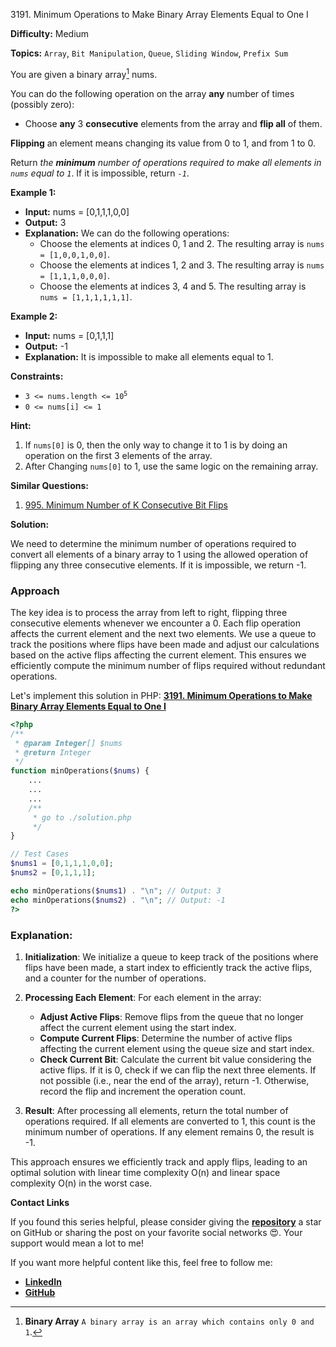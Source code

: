 3191\. Minimum Operations to Make Binary Array Elements Equal to One I

**Difficulty:** Medium

**Topics:** `Array`, `Bit Manipulation`, `Queue`, `Sliding Window`, `Prefix Sum`

You are given a binary array[^1] nums.

You can do the following operation on the array **any** number of times (possibly zero):

- Choose **any** 3 **consecutive** elements from the array and **flip all** of them.

**Flipping** an element means changing its value from 0 to 1, and from 1 to 0.

Return _the **minimum** number of operations required to make all elements in `nums` equal to `1`_. If it is impossible, return _`-1`_.

**Example 1:**

- **Input:** nums = [0,1,1,1,0,0]
- **Output:** 3
- **Explanation:** We can do the following operations:
  - Choose the elements at indices 0, 1 and 2. The resulting array is `nums = [1,0,0,1,0,0]`.
  - Choose the elements at indices 1, 2 and 3. The resulting array is `nums = [1,1,1,0,0,0]`.
  - Choose the elements at indices 3, 4 and 5. The resulting array is `nums = [1,1,1,1,1,1]`.


**Example 2:**

- **Input:** nums = [0,1,1,1]
- **Output:** -1
- **Explanation:** It is impossible to make all elements equal to 1.



**Constraints:**

- <code>3 <= nums.length <= 10<sup>5</sup></code>
- `0 <= nums[i] <= 1`


**Hint:**
1. If `nums[0]` is 0, then the only way to change it to 1 is by doing an operation on the first 3 elements of the array.
2. After Changing `nums[0]` to 1, use the same logic on the remaining array.


**Similar Questions:**
1. [995. Minimum Number of K Consecutive Bit Flips](https://github.com/mah-shamim/leet-code-in-php/tree/main/algorithms/000995-minimum-number-of-k-consecutive-bit-flips)

[^1]: **Binary Array** `A binary array is an array which contains only 0 and 1`.


**Solution:**

We need to determine the minimum number of operations required to convert all elements of a binary array to 1 using the allowed operation of flipping any three consecutive elements. If it is impossible, we return -1.

### Approach
The key idea is to process the array from left to right, flipping three consecutive elements whenever we encounter a 0. Each flip operation affects the current element and the next two elements. We use a queue to track the positions where flips have been made and adjust our calculations based on the active flips affecting the current element. This ensures we efficiently compute the minimum number of flips required without redundant operations.

Let's implement this solution in PHP: **[3191. Minimum Operations to Make Binary Array Elements Equal to One I](https://github.com/mah-shamim/leet-code-in-php/tree/main/algorithms/003191-minimum-operations-to-make-binary-array-elements-equal-to-one-i/solution.php)**

```php
<?php
/**
 * @param Integer[] $nums
 * @return Integer
 */
function minOperations($nums) {
    ...
    ...
    ...
    /**
     * go to ./solution.php
     */
}

// Test Cases
$nums1 = [0,1,1,1,0,0];
$nums2 = [0,1,1,1];

echo minOperations($nums1) . "\n"; // Output: 3
echo minOperations($nums2) . "\n"; // Output: -1
?>
```

### Explanation:

1. **Initialization**: We initialize a queue to keep track of the positions where flips have been made, a start index to efficiently track the active flips, and a counter for the number of operations.

2. **Processing Each Element**: For each element in the array:
   - **Adjust Active Flips**: Remove flips from the queue that no longer affect the current element using the start index.
   - **Compute Current Flips**: Determine the number of active flips affecting the current element using the queue size and start index.
   - **Check Current Bit**: Calculate the current bit value considering the active flips. If it is 0, check if we can flip the next three elements. If not possible (i.e., near the end of the array), return -1. Otherwise, record the flip and increment the operation count.

3. **Result**: After processing all elements, return the total number of operations required. If all elements are converted to 1, this count is the minimum number of operations. If any element remains 0, the result is -1.

This approach ensures we efficiently track and apply flips, leading to an optimal solution with linear time complexity O(n) and linear space complexity O(n) in the worst case.

**Contact Links**

If you found this series helpful, please consider giving the **[repository](https://github.com/mah-shamim/leet-code-in-php)** a star on GitHub or sharing the post on your favorite social networks 😍. Your support would mean a lot to me!

If you want more helpful content like this, feel free to follow me:

- **[LinkedIn](https://www.linkedin.com/in/arifulhaque/)**
- **[GitHub](https://github.com/mah-shamim)**